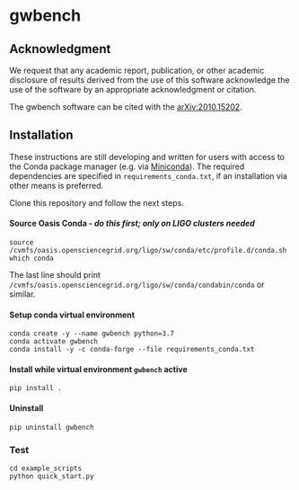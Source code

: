 # gwbench

## Acknowledgment

We request that any academic report, publication, or other academic
disclosure of results derived from the use of this software acknowledge
the use of the software by an appropriate acknowledgment or citation.

The gwbench software can be cited with the [arXiv:2010.15202](https://arxiv.org/abs/2010.15202).

## Installation

These instructions are still developing and written for users with access to the Conda
package manager (e.g. via [Miniconda](https://docs.conda.io/en/latest/miniconda.html)).
The required dependencies are specified in `requirements_conda.txt`, if an installation via
other means is preferred.

Clone this repository and follow the next steps.

#### Source Oasis Conda - *do this first; only on LIGO clusters needed*
```
source /cvmfs/oasis.opensciencegrid.org/ligo/sw/conda/etc/profile.d/conda.sh  
which conda
```

The last line should print `/cvmfs/oasis.opensciencegrid.org/ligo/sw/conda/condabin/conda` or similar.

#### Setup conda virtual environment
```
conda create -y --name gwbench python=3.7  
conda activate gwbench  
conda install -y -c conda-forge --file requirements_conda.txt  
```

#### Install while virtual environment `gwbench` active
```
pip install .
```

#### Uninstall
```
pip uninstall gwbench
```

### Test
```
cd example_scripts  
python quick_start.py
```